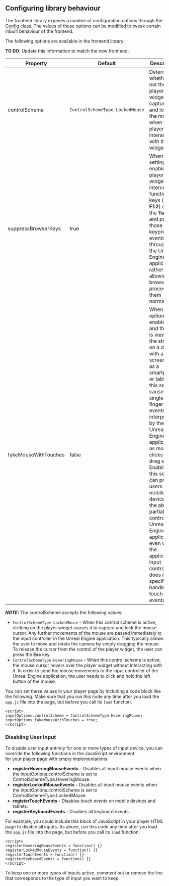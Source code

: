 ## Configuring library behaviour

The frontend library exposes a number of configuration options through the [Config](/Frontend/library/src/Config/Config.ts) class. The values of these options can be modified to tweak certain inbuilt behaviour of the frontend.

The following options are available in the frontend library:

**TO DO**: Update this information to match the new front end.

| Property | Default | Description |
| --- | --- | --- |
| controlScheme | `ControlSchemeType.LockedMouse` | Determines whether or not the player widget captures and locks the mouse when the player interacts with the widget.|
| suppressBrowserKeys | true |When this setting is enabled, the player widget will intercept function keys (**F1** to **F12**) and the **Tab** key, and pass those keypress events through to the Unreal Engine application rather than allowing the browser to process them normally.| This means, for example, that while this setting is active, pressing **F5** will not refresh the player page in the browser. Instead, that event is passed through to the Unreal Engine application, and has its usual function of switching the view to visualize shader complexity.
| fakeMouseWithTouches | false | When this option is enabled, and the user is viewing the stream on a device with a touch screen such as a smartphone or tablet, this setting causes single-finger touch events to be interpreted by the Unreal Engine application as mouse clicks and drag events. Enabling this setting can provide users on mobile devices with the ability to partially control your Unreal Engine application, even when the application's input controller does not specifically handle touch input events. |


**_NOTE:_**  The controlScheme accepts the following values:
* `ControlSchemeType.LockedMouse` - When this control scheme is active, clicking on the player widget causes it to capture and lock the mouse cursor. Any further movements of the mouse are passed immediately to the input controller in the Unreal Engine application. This typically allows the user to move and rotate the camera by simply dragging the mouse. To release the cursor from the control of the player widget, the user can press the **Esc** key.
* `ControlSchemeType.HoveringMouse` - When this control scheme is active, the mouse cursor hovers over the player widget without interacting with it. In order to send the mouse movements to the input controller of the Unreal Engine application, the user needs to click and hold the left button of the mouse.


You can set these values in your player page by including a code block like the following. Make sure that you run this code any time after you load the `app.js` file into the page, but before you call its `load` function.

    <script>
    inputOptions.controlScheme = ControlSchemeType.HoveringMouse;
    inputOptions.fakeMouseWithTouches = true; 
    </script>

### Disabling User Input

To disable user input entirely for one or more types of input device, you can override the following functions in the JavaScript environment for your player page with empty implementations:

*   **registerHoveringMouseEvents** - Disables all input mouse events when the inputOptions.controlScheme is set to ControlSchemeType.HoveringMouse.
*   **registerLockedMouseEvents** - Disables all input mouse events when the inputOptions.controlScheme is set to ControlSchemeType.LockedMouse.
*   **registerTouchEvents** - Disables touch events on mobile devices and tablets.
*   **registerKeyboardEvents** - Disables all keyboard events.

For example, you could include this block of JavaScript in your player HTML page to disable all inputs. As above, run this code any time after you load the `app.js` file into the page, but before you call its `load` function.

    <script>
    registerHoveringMouseEvents = function() {}
    registerLockedMouseEvents = function() {}
    registerTouchEvents = function() {}
    registerKeyboardEvents = function() {} 
    </script>

To keep one or more types of inputs active, comment out or remove the line that corresponds to the type of input you want to keep.

